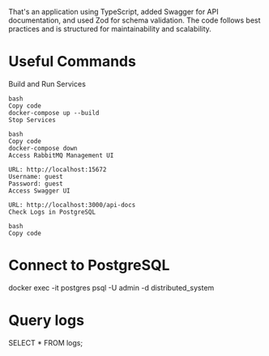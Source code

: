 That's an application using TypeScript, added Swagger for API documentation, and used Zod for schema validation. The code follows best practices and is structured for maintainability and scalability.

# Useful Commands
Build and Run Services
```
bash
Copy code
docker-compose up --build
Stop Services

bash
Copy code
docker-compose down
Access RabbitMQ Management UI

URL: http://localhost:15672
Username: guest
Password: guest
Access Swagger UI

URL: http://localhost:3000/api-docs
Check Logs in PostgreSQL

bash
Copy code

```

# Connect to PostgreSQL
docker exec -it postgres psql -U admin -d distributed_system

# Query logs
SELECT * FROM logs;
